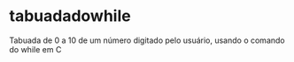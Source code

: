 # tabuadadowhile
Tabuada de 0 a 10 de um número digitado pelo usuário, usando o comando do while em C 
